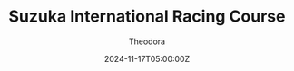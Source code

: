 ---
title: "Suzuka International Racing Course"
meta_title: ""
description: "rt_suzuka - Suzuka International Racing Course by Reboot Team for assetto corsa"
date: 2024-11-17T05:00:00Z
image: "images/tracks/rt-suzuka.jpg"
categories: ["Track"]
author: "Theodora"
tags: ["F1", "SF", "IGTC","Super GT", "Reboot Team", "Circuit", "Japan", "Loop"]
draft: false
tracklink: https://modsfire.com/A2zIfmeJiGDT4j7
trackzipsize: "253 MB"
tracklocation: Japan
trackimage: suzuka
trackcity: Suzuka
trackhosted: [ "F1", "SF", "IGTC", "Super GT"]
tracktype: ["Circuit", "Loop"]
trackclass: "1" 
trackLength: 5.8
trackopened: 1962
tracklayout: 3
trackpitboxes: 36
trackwidth: 11
# trackrequirement: Reboot Team's Daytona Speedway
# trackrequirelink: https://[tr]
# trackcsp1: "Unknown"
trackcreator: Reboot Team
# trackcreatorfull: 
# trackcreatorlink: https://www.patreon.com/c/Fenryr/
trackversion: "1.1"
trackcsp: "0.26"
trackname: "Suzuka Circuit"
trackfolder: "rt_suzuka"
trackhost: ModsFire
trackmainimage: ne8YV25
trackgallery: ["b73P0xJ"] 
---